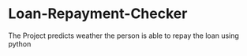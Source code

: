 # Loan-Repayment-Checker
The Project predicts weather the person is able to repay the loan using python 
